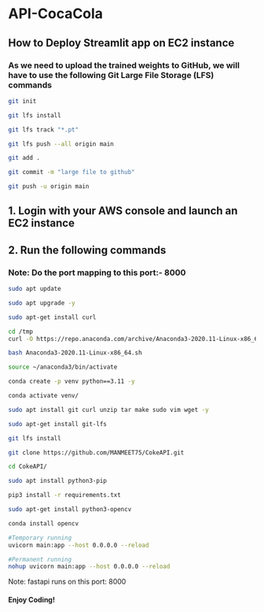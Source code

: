 # API-CocaCola

## How to Deploy Streamlit app on EC2 instance

### As we need to upload the trained weights to GitHub, we will have to use the following Git Large File Storage (LFS) commands

```bash
git init
```
```bash
git lfs install
```
```bash
git lfs track "*.pt"
```
```bash
git lfs push --all origin main
```
```bash
git add .
```
```bash
git commit -m "large file to github"
```
```bash
git push -u origin main
```

## 1. Login with your AWS console and launch an EC2 instance

## 2. Run the following commands

### Note: Do the port mapping to this port:- 8000

```bash
sudo apt update
```

```bash
sudo apt upgrade -y
```

```bash
sudo apt-get install curl
```
```bash
cd /tmp
curl -O https://repo.anaconda.com/archive/Anaconda3-2020.11-Linux-x86_64.sh
```
```bash
bash Anaconda3-2020.11-Linux-x86_64.sh
```
```bash
source ~/anaconda3/bin/activate
```
```bash
conda create -p venv python==3.11 -y
```
```bash
conda activate venv/
```
```bash
sudo apt install git curl unzip tar make sudo vim wget -y
```
```bash
sudo apt-get install git-lfs
```
```bash
git lfs install
```

```bash
git clone https://github.com/MANMEET75/CokeAPI.git
```
```bash
cd CokeAPI/
```

```bash
sudo apt install python3-pip
```

```bash
pip3 install -r requirements.txt
```

```bash
sudo apt-get install python3-opencv
```

```bash
conda install opencv
```

```bash
#Temporary running
uvicorn main:app --host 0.0.0.0 --reload
```

```bash
#Permanent running
nohup uvicorn main:app --host 0.0.0.0 --reload
```

Note: fastapi runs on this port: 8000
#### Enjoy Coding!
